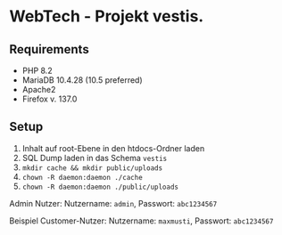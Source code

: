 # WebTech - Projekt vestis.

## Requirements

- PHP 8.2
- MariaDB 10.4.28 (10.5 preferred)
- Apache2
- Firefox v. 137.0

## Setup

1. Inhalt auf root-Ebene in den htdocs-Ordner laden
2. SQL Dump laden in das Schema `vestis`
3. `mkdir cache && mkdir public/uploads`
4. `chown -R daemon:daemon ./cache`
5. `chown -R daemon:daemon ./public/uploads`

Admin Nutzer:
Nutzername: `admin`, Passwort: `abc1234567`

Beispiel Customer-Nutzer:
Nutzername: `maxmusti`, Passwort: `abc1234567`
